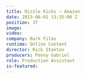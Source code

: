 ```yaml
---
title: Rizzle Kicks — Amazon
date: 2013-06-01 13:35:00 Z
position: 37
image: 
video: 
company: Bark Films
runtime: Online Content
director: Rick Stanton
producers: Penny Gabriel
role: Production Assistant
is-featured: 
---
```


